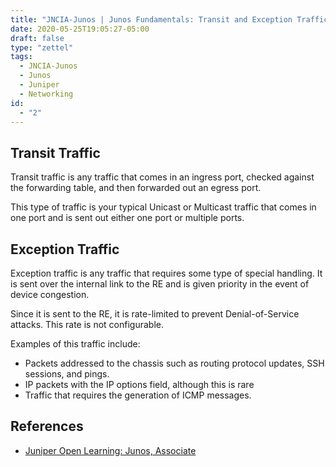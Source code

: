 ```yaml
---
title: "JNCIA-Junos | Junos Fundamentals: Transit and Exception Traffic"
date: 2020-05-25T19:05:27-05:00
draft: false
type: "zettel"
tags:
  - JNCIA-Junos
  - Junos
  - Juniper
  - Networking
id:
  - "2"
---
```

## Transit Traffic
Transit traffic is any traffic that comes in an ingress port, checked against the forwarding table, and then forwarded out an egress port.

This type of traffic is your typical Unicast or Multicast traffic that comes in one port and is sent out either one port or multiple ports.

## Exception Traffic
Exception traffic is any traffic that requires some type of special handling. It is sent over the internal link to the RE and is given priority in the event of device congestion.

Since it is sent to the RE, it is rate-limited to prevent Denial-of-Service attacks. This rate is not configurable. 

Examples of this traffic include:

  * Packets addressed to the chassis such as routing protocol updates, SSH sessions, and pings.
  * IP packets with the IP options field, although this is rare
  * Traffic that requires the generation of ICMP messages.

## References
  * [Juniper Open Learning: Junos, Associate](https://cloud.contentraven.com/junosgenius/learningpath-detail/1004/3/0/1)